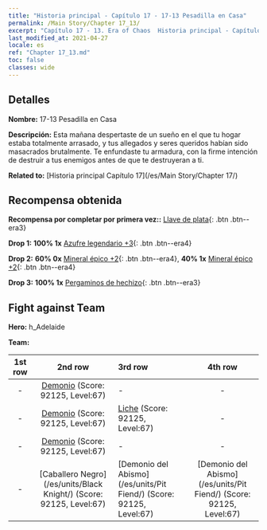 ```yaml
---
title: "Historia principal - Capítulo 17 - 17-13 Pesadilla en Casa"
permalink: /Main Story/Chapter 17_13/
excerpt: "Capítulo 17 - 13. Era of Chaos  Historia principal - Capítulo 17_13. 17-13 Pesadilla en Casa"
last_modified_at: 2021-04-27
locale: es
ref: "Chapter 17_13.md"
toc: false
classes: wide
---
```


## Detalles

 **Nombre:** 17-13 Pesadilla en Casa

 **Descripción:** Esta mañana despertaste de un sueño en el que tu hogar estaba totalmente arrasado, y tus allegados y seres queridos habían sido masacrados brutalmente. Te enfundaste tu armadura, con la firme intención de destruir a tus enemigos antes de que te destruyeran a ti.

 **Related to:** [Historia principal Capítulo 17](/es/Main Story/Chapter 17/)

## Recompensa obtenida

 **Recompensa por completar por primera vez::** [Llave de plata](/ItemsES/con_693/){: .btn .btn--era3}

 **Drop 1:** **100% 1x** [Azufre legendario +3](/ItemsES/mat_57/){: .btn .btn--era4}

 **Drop 2:** **60% 0x** [Mineral épico +2](/ItemsES/mat_47/){: .btn .btn--era4}, **40% 1x** [Mineral épico +2](/ItemsES/mat_47/){: .btn .btn--era4}

 **Drop 3:** **100% 1x** [Pergaminos de hechizo](/ItemsES/con_694/){: .btn .btn--era3}


## Fight against Team
 **Hero:** h_Adelaide

 **Team:**


  | 1st row | 2nd row | 3rd row | 4th row |
  |:----:|:----:|:----|:----:|
  | - | [Demonio](/es/units/Demon/) (Score: 92125, Level:67)  | - | - |
  | - | [Demonio](/es/units/Demon/) (Score: 92125, Level:67)  | [Liche](/es/units/Lich/) (Score: 92125, Level:67)  | - |
  | - | [Demonio](/es/units/Demon/) (Score: 92125, Level:67)  | - | - |
  | - | [Caballero Negro](/es/units/Black Knight/) (Score: 92125, Level:67)  | [Demonio del Abismo](/es/units/Pit Fiend/) (Score: 92125, Level:67)  | [Demonio del Abismo](/es/units/Pit Fiend/) (Score: 92125, Level:67)  |


